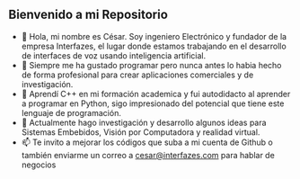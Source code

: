 ## Bienvenido a mi Repositorio
- 👋 Hola, mi nombre es César. Soy ingeniero Electrónico y fundador de la empresa Interfazes, el lugar donde estamos trabajando en el desarrollo de interfaces de voz usando inteligencia artificial.
- 👀 Siempre me ha gustado programar pero nunca antes lo habia hecho de forma profesional para crear aplicaciones comerciales y de investigación.
- 🌱 Aprendí C++ en mi formación academica y fui autodidacto al aprender a programar en Python, sigo impresionado del potencial que tiene este lenguaje de programación.
- 💞️ Actualmente hago investigación y desarrollo algunos ideas para Sistemas Embebidos, Visión por Computadora y realidad virtual. 
- 📫 Te invito a mejorar los códigos que suba a mi cuenta de Github o también enviarme un correo a cesar@interfazes.com para hablar de negocios

<!---
cescha2018/cescha2018 is a ✨ special ✨ repository because its `README.md` (this file) appears on your GitHub profile.
You can click the Preview link to take a look at your changes.
--->
